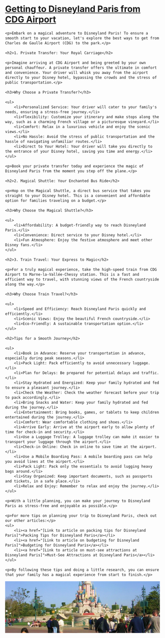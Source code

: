 <h1><a href="https://en.paris-car-service.com/book/paris-roissy-charles-de-gaulle-airport-cdg-1/disneyland-paris-park-eurodisney-2/">Getting to Disneyland Paris from CDG Airport</a></h1>

    <p>Embark on a magical adventure to Disneyland Paris! To ensure a smooth start to your vacation, let's explore the best ways to get from Charles de Gaulle Airport (CDG) to the park.</p>

    <h2>1. Private Transfer: Your Royal Carriage</h2>

    <p>Imagine arriving at CDG Airport and being greeted by your own personal chauffeur. A private transfer offers the ultimate in comfort and convenience. Your driver will whisk you away from the airport directly to your Disney hotel, bypassing the crowds and the stress of public transportation.</p>

    <h3>Why Choose a Private Transfer?</h3>

    <ul>
        <li>Personalized Service: Your driver will cater to your family's needs, ensuring a stress-free journey.</li>
        <li>Flexibility: Customize your itinerary and make stops along the way, such as a charming French village or a picturesque vineyard.</li>
        <li>Comfort: Relax in a luxurious vehicle and enjoy the scenic views.</li>
        <li>No Hassle: Avoid the stress of public transportation and the hassle of navigating unfamiliar routes.</li>
        <li>Direct to Your Hotel: Your driver will take you directly to the entrance of your Disney hotel, saving you time and energy.</li>
    </ul>

    <p>Book your private transfer today and experience the magic of Disneyland Paris from the moment you step off the plane.</p>

    <h2>2. Magical Shuttle: Your Enchanted Bus Ride</h2>

    <p>Hop on the Magical Shuttle, a direct bus service that takes you straight to your Disney hotel. This is a convenient and affordable option for families traveling on a budget.</p>

    <h3>Why Choose the Magical Shuttle?</h3>

    <ul>
        <li>Affordability: A budget-friendly way to reach Disneyland Paris.</li>
        <li>Convenience: Direct service to your Disney hotel.</li>
        <li>Fun Atmosphere: Enjoy the festive atmosphere and meet other Disney fans.</li>
    </ul>

    <h2>3. Train Travel: Your Express to Magic</h2>

    <p>For a truly magical experience, take the high-speed train from CDG Airport to Marne-la-Vallée-Chessy station. This is a fast and efficient way to travel, with stunning views of the French countryside along the way.</p>

    <h3>Why Choose Train Travel?</h3>

    <ul>
        <li>Speed and Efficiency: Reach Disneyland Paris quickly and efficiently.</li>
        <li>Scenic Views: Enjoy the beautiful French countryside.</li>
        <li>Eco-Friendly: A sustainable transportation option.</li>
    </ul>

    <h2>Tips for a Smooth Journey</h2>

    <ul>
        <li>Book in Advance: Reserve your transportation in advance, especially during peak seasons.</li>
        <li>Pack Light: Pack efficiently to avoid unnecessary luggage.</li>
        <li>Plan for Delays: Be prepared for potential delays and traffic.</li>
        <li>Stay Hydrated and Energized: Keep your family hydrated and fed to ensure a pleasant journey.</li>
        <li>Check the Weather: Check the weather forecast before your trip to pack accordingly.</li>
        <li>Bring Snacks and Water: Keep your family hydrated and fed during the journey.</li>
        <li>Entertainment: Bring books, games, or tablets to keep children entertained during the journey.</li>
        <li>Comfort: Wear comfortable clothing and shoes.</li>
        <li>Arrive Early: Arrive at the airport early to allow plenty of time for check-in and security.</li>
        <li>Use a Luggage Trolley: A luggage trolley can make it easier to transport your luggage through the airport.</li>
        <li>Check-in Online: Check in online to save time at the airport.</li>
        <li>Use a Mobile Boarding Pass: A mobile boarding pass can help you avoid lines at the airport.</li>
        <li>Pack Light: Pack only the essentials to avoid lugging heavy bags around.</li>
        <li>Stay Organized: Keep important documents, such as passports and tickets, in a safe place.</li>
        <li>Relax and Enjoy: Remember to relax and enjoy the journey.</li>
    </ul>

    <p>With a little planning, you can make your journey to Disneyland Paris as stress-free and enjoyable as possible.</p>

    <p>For more tips on planning your trip to Disneyland Paris, check out our other articles:</p>
    <ul>
        <li><a href="[Link to article on packing tips for Disneyland Paris]">Packing Tips for Disneyland Paris</a></li>
        <li><a href="[Link to article on budgeting for Disneyland Paris]">Budgeting for Disneyland Paris</a></li>
        <li><a href="[Link to article on must-see attractions at Disneyland Paris]">Must-See Attractions at Disneyland Paris</a></li>
    </ul>

    <p>By following these tips and doing a little research, you can ensure that your family has a magical experience from start to finish.</p>


  <img src="disney.jpeg" alt="A family smiling in front of the Disneyland Paris castle">
